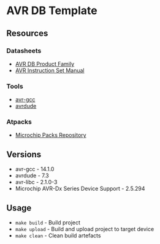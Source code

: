 # AVR DB Template

## Resources

### Datasheets
 - [AVR DB Product Family](https://www.microchip.com/en-us/products/microcontrollers-and-microprocessors/8-bit-mcus/avr-mcus/avr-db)
 - [AVR Instruction Set Manual](https://ww1.microchip.com/downloads/en/DeviceDoc/AVR-InstructionSet-Manual-DS40002198.pdf)

### Tools
 - [avr-gcc](https://gcc.gnu.org/wiki/avr-gcc)
 - [avrdude](https://github.com/avrdudes/avrdude)

### Atpacks
 - [Microchip Packs Repository](https://packs.download.microchip.com/)

## Versions
 - avr-gcc - 14.1.0
 - avrdude - 7.3
 - avr-libc - 2.1.0-3
 - Microchip AVR-Dx Series Device Support - 2.5.294

## Usage
 - `make build` - Build project
 - `make upload` - Build and upload project to target device
 - `make clean` - Clean build artefacts
